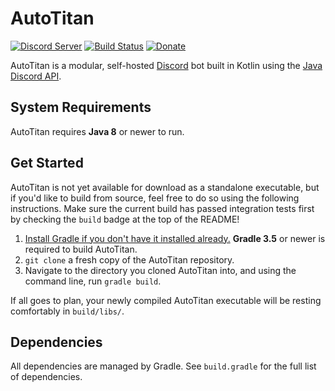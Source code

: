 # AutoTitan
[![Discord Server](https://discordapp.com/api/guilds/279777865434660865/widget.png?style=shield)](https://goo.gl/RGvvbM)
[![Build Status](https://travis-ci.org/serebit/autotitan.svg?branch=master)](https://goo.gl/0Gm2gy)
[![Donate](https://img.shields.io/badge/Donate-PayPal-green.svg)](https://goo.gl/OWpJxJ)

AutoTitan is a modular, self-hosted [Discord](https://discordapp.com) bot built in Kotlin using the 
[Java Discord API](https://github.com/DV8FromTheWorld/JDA). 

## System Requirements
AutoTitan requires **Java 8** or newer to run.

## Get Started
AutoTitan is not yet available for download as a standalone executable, but if you'd like to build from source, feel
 free to do so using the following instructions. Make sure the current build has passed integration tests first by
 checking the `build` badge at the top of the README!

1. [Install Gradle if you don't have it installed already.](https://gradle.org/install) **Gradle 3.5** or newer is
 required to build AutoTitan. 
2. `git clone` a fresh copy of the AutoTitan repository. 
3. Navigate to the directory you cloned AutoTitan into, and using the command line, run `gradle build`.

If all goes to plan, your newly compiled AutoTitan executable will be resting comfortably in `build/libs/`.

## Dependencies
All dependencies are managed by Gradle. See `build.gradle` for the full list of dependencies.
